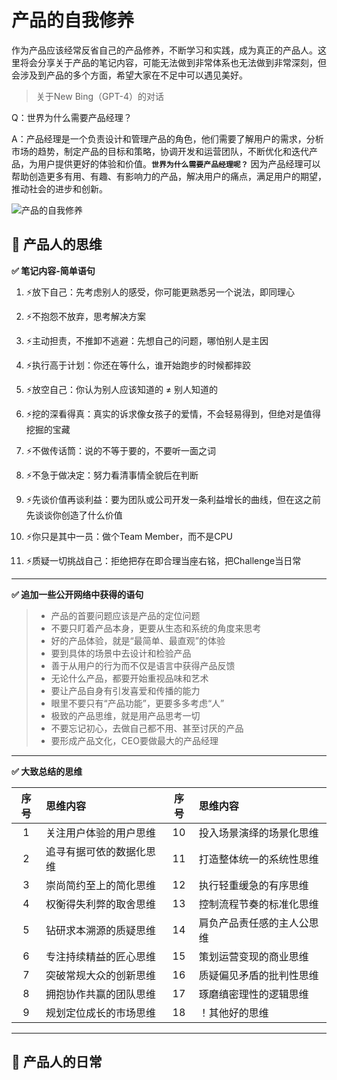 # 产品的自我修养
作为产品应该经常反省自己的产品修养，不断学习和实践，成为真正的产品人。这里将会分享关于产品的笔记内容，可能无法做到非常体系也无法做到非常深刻，但会涉及到产品的多个方面，希望大家在不足中可以遇见美好。

> 关于New Bing（GPT-4）的对话

Q：世界为什么需要产品经理？

A：产品经理是一个负责设计和管理产品的角色，他们需要了解用户的需求，分析市场的趋势，制定产品的目标和策略，协调开发和运营团队，不断优化和迭代产品，为用户提供更好的体验和价值。**```世界为什么需要产品经理呢？```** 因为产品经理可以帮助创造更多有用、有趣、有影响力的产品，解决用户的痛点，满足用户的期望，推动社会的进步和创新。

![产品的自我修养](https://github.com/PM-Geeker-ORG/Adok/assets/143123392/45b79be7-a76e-4518-b89c-08b9f8589be0)

## 🔅 产品人的思维

**✅ 笔记内容-简单语句**

1. ⚡放下自己：先考虑别人的感受，你可能更熟悉另一个说法，即同理心

2. ⚡不抱怨不放弃，思考解决方案
3. ⚡主动担责，不推卸不逃避：先想自己的问题，哪怕别人是主因
4. ⚡执行高于计划：你还在等什么，谁开始跑步的时候都摔跤
5. ⚡放空自己：你认为别人应该知道的 ≠ 别人知道的
6. ⚡挖的深看得真：真实的诉求像女孩子的爱情，不会轻易得到，但绝对是值得挖掘的宝藏
7. ⚡不做传话筒：说的不等于要的，不要听一面之词
8. ⚡不急于做决定：努力看清事情全貌后在判断
9. ⚡先谈价值再谈利益：要为团队或公司开发一条利益增长的曲线，但在这之前先谈谈你创造了什么价值
10. ⚡你只是其中一员：做个Team Member，而不是CPU
11. ⚡质疑一切挑战自己：拒绝把存在即合理当座右铭，把Challenge当日常
    
---

**✅ 追加一些公开网络中获得的语句**

> - 产品的首要问题应该是产品的定位问题
> - 不要只盯着产品本身，更要从生态和系统的角度来思考
> - 好的产品体验，就是“最简单、最直观”的体验
> - 要到具体的场景中去设计和检验产品
> - 善于从用户的行为而不仅是语言中获得产品反馈
> - 无论什么产品，都要开始重视品味和艺术
> - 要让产品自身有引发喜爱和传播的能力
> - 眼里不要只有“产品功能”，更要多多考虑“人”
> - 极致的产品思维，就是用产品思考一切
> - 不要忘记初心，去做自己都不用、甚至讨厌的产品
> - 要形成产品文化，CEO要做最大的产品经理

---

**✅ 大致总结的思维**

| 序号 | 思维内容 | 序号 | 思维内容 |
| :---: | :--- | :---: | :--- |
| 1 | 关注用户体验的用户思维 | 10 | 投入场景演绎的场景化思维 |
| 2 | 追寻有据可依的数据化思维 | 11 | 打造整体统一的系统性思维 |
| 3 | 崇尚简约至上的简化思维 | 12 | 执行轻重缓急的有序思维 |
| 4 | 权衡得失利弊的取舍思维 | 13 | 控制流程节奏的标准化思维 |
| 5 | 钻研求本溯源的质疑思维 | 14 | 肩负产品责任感的主人公思维 |
| 6 | 专注持续精益的匠心思维 | 15 | 策划运营变现的商业思维 |
| 7 | 突破常规大众的创新思维 | 16 | 质疑偏见矛盾的批判性思维 |
| 8 | 拥抱协作共赢的团队思维 | 17 | 琢磨缜密理性的逻辑思维 |
| 9 | 规划定位成长的市场思维 | 18 | ！其他好的思维 |

---

## 🔅 产品人的日常
